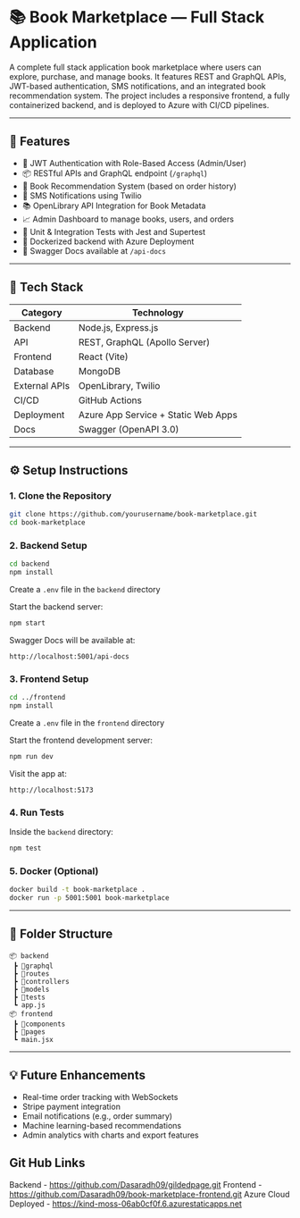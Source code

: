 # 📚 Book Marketplace — Full Stack Application

A complete full stack application book marketplace where users can explore, purchase, and manage books. It features REST and GraphQL APIs, JWT-based authentication, SMS notifications, and an integrated book recommendation system. The project includes a responsive frontend, a fully containerized backend, and is deployed to Azure with CI/CD pipelines.

---

## 🚀 Features

- 🔐 JWT Authentication with Role-Based Access (Admin/User)
- 📦 RESTful APIs and GraphQL endpoint (`/graphql`)
- 🧠 Book Recommendation System (based on order history)
- 💬 SMS Notifications using Twilio
- 📚 OpenLibrary API Integration for Book Metadata
- 📈 Admin Dashboard to manage books, users, and orders
- 🧪 Unit & Integration Tests with Jest and Supertest
- 🐳 Dockerized backend with Azure Deployment
- 📘 Swagger Docs available at `/api-docs`

---

## 🧰 Tech Stack

| Category       | Technology                     |
|----------------|---------------------------------|
| Backend        | Node.js, Express.js             |
| API            | REST, GraphQL (Apollo Server)   |
| Frontend       | React (Vite)                    |
| Database       | MongoDB                         |
| External APIs  | OpenLibrary, Twilio             |
| CI/CD          | GitHub Actions                  |
| Deployment     | Azure App Service + Static Web Apps |
| Docs           | Swagger (OpenAPI 3.0)           |

---

## ⚙️ Setup Instructions

### 1. Clone the Repository

```bash
git clone https://github.com/yourusername/book-marketplace.git
cd book-marketplace
```

### 2. Backend Setup

```bash
cd backend
npm install
```

Create a `.env` file in the `backend` directory

Start the backend server:

```bash
npm start
```

Swagger Docs will be available at:

```
http://localhost:5001/api-docs
```

### 3. Frontend Setup

```bash
cd ../frontend
npm install
```

Create a `.env` file in the `frontend` directory

Start the frontend development server:

```bash
npm run dev
```

Visit the app at:

```
http://localhost:5173
```

### 4. Run Tests

Inside the `backend` directory:

```bash
npm test
```

### 5. Docker (Optional)

```bash
docker build -t book-marketplace .
docker run -p 5001:5001 book-marketplace
```

---

## 📂 Folder Structure

```
📦 backend
 ┣ 📂graphql
 ┣ 📂routes
 ┣ 📂controllers
 ┣ 📂models
 ┣ 📂tests
 ┗ app.js
📦 frontend
 ┣ 📂components
 ┣ 📂pages
 ┗ main.jsx
```

---

## 💡 Future Enhancements

- Real-time order tracking with WebSockets
- Stripe payment integration 
- Email notifications (e.g., order summary)
- Machine learning-based recommendations
- Admin analytics with charts and export features


## Git Hub Links 


Backend - https://github.com/Dasaradh09/gildedpage.git
Frontend - https://github.com/Dasaradh09/book-marketplace-frontend.git
Azure Cloud Deployed - https://kind-moss-06ab0cf0f.6.azurestaticapps.net